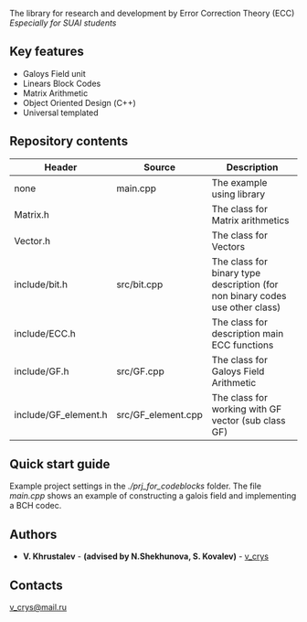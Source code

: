 The library for research and development by Error Correction Theory (ECC)
*Especially for SUAI students*

## Key features
* Galoys Field unit
* Linears Block Codes
* Matrix Arithmetic
* Object Oriented Design (С++)
* Universal templated

## Repository contents

Header | Source | Description
------ | ------ | -----------
none                 | main.cpp           | The example using library
Matrix.h             |                    | The class for Matrix arithmetics
Vector.h             |                    | The class for Vectors
include/bit.h        | src/bit.cpp        | The class for binary type description (for non binary codes use other class)
include/ECC.h        |                    | The class for description main ECC functions
include/GF.h         | src/GF.cpp         | The class for Galoys Field Arithmetic
include/GF_element.h | src/GF_element.cpp | The class for working with GF vector (sub class GF)

## Quick start guide

Example project settings in the *./prj_for_codeblocks* folder. 
The file *main.cpp* shows an example of constructing a galois field and implementing a BCH codec.

## Authors

* **V. Khrustalev** - **(advised by N.Shekhunova, S. Kovalev)** - [v_crys](https://github.com/v-crys)

## Contacts

<v_crys@mail.ru>